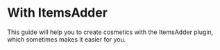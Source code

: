 # With ItemsAdder

This guide will help you to create cosmetics with the ItemsAdder plugin, which sometimes makes it easier for you.
